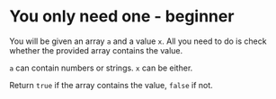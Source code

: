 # You only need one - beginner

You will be given an array `a` and a value `x`. All you need to do is check whether the provided array contains the value.

`a` can contain numbers or strings. `x` can be either.

Return `true` if the array contains the value, `false` if not.

